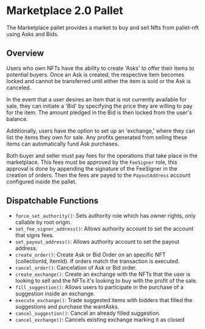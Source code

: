 # Marketplace 2.0 Pallet

The Marketplace pallet provides a market to buy and sell Nfts from pallet-nft using Asks and Bids.

## Overview

Users who own NFTs have the ability to create 'Asks' to offer their items to potential buyers. Once an Ask is created, the respective item becomes locked and cannot be transferred until either the item is sold or the Ask is canceled.

In the event that a user desires an item that is not currently available for sale, they can initiate a 'Bid' by specifying the price they are willing to pay for the item. The amount pledged in the Bid is then locked from the user's balance.

Additionally, users have the option to set up an 'exchange,' where they can list the items they own for sale. Any profits generated from selling these items can automatically fund Ask purchases.

Both buyer and seller must pay fees for the operations that take place in the marketplace. This fees must be approved by the `FeeSigner` role, this approval is done by appending the signature of the FeeSigner in the creation of orders. Then the fees are payed to the `PayoutAddress` account configured inside the pallet.

## Dispatchable Functions

-   `force_set_authority()`: Sets authority role which has owner rights, only callable by root origin.
-   `set_fee_signer_address()`: Allows authority account to set the account that signs fees.
-   `set_payout_address()`: Allows authority account to set the payout address.
-   `create_order()`: Create Ask or Bid Order on an specific NFT (collectionId, ItemId). If orders match the transaction is executed.
-   `cancel_order()`: Cancelation of Ask or Bid order.
-   `create_exchange()`: Create an exchange with the NFTs that the user is looking to sell and the NFTs it's looking to buy with the profit of the sale.
-   `fill_suggestion()`: Allows users to participate in the purchase of a suggestion inside an exchange.
-   `execute_exchange()`: Trade suggested items with bidders that filled the suggestions and purchase the wantAsks.
-   `cancel_suggestion()`: Cancel an already filled suggestion.
-   `cancel_exchange()`: Cancels existing exchange marking it as closed
